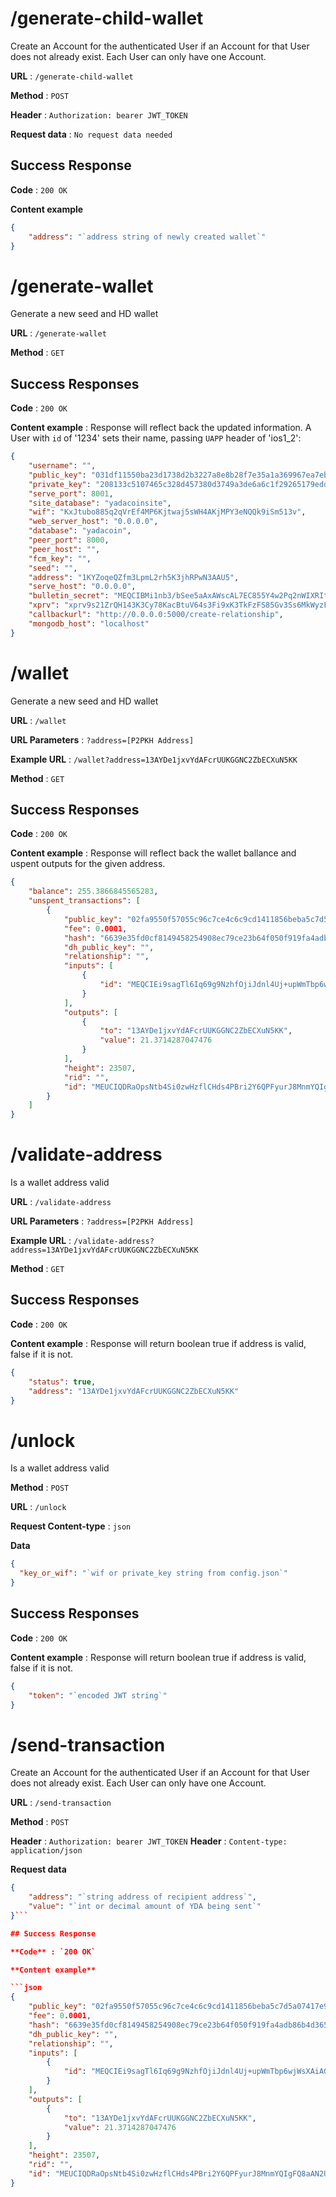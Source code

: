 # /generate-child-wallet

Create an Account for the authenticated User if an Account for that User does
not already exist. Each User can only have one Account.

**URL** : `/generate-child-wallet`

**Method** : `POST`

**Header** : `Authorization: bearer JWT_TOKEN`

**Request data** : `No request data needed`

## Success Response

**Code** : `200 OK`

**Content example**

```json
{
    "address": "`address string of newly created wallet`"
}
```

# /generate-wallet

Generate a new seed and HD wallet

**URL** : `/generate-wallet`

**Method** : `GET`

## Success Responses

**Code** : `200 OK`

**Content example** : Response will reflect back the updated information. A
User with `id` of '1234' sets their name, passing `UAPP` header of 'ios1_2':

```json
{
    "username": "", 
    "public_key": "031df11550ba23d1738d2b3227a8e8b28f7e35a1a369967ea7ebde37d5cfcabc6c", 
    "private_key": "208133c5107465c328d457380d3749a3de6a6c1f29265179eddb177ad91fb4e7", 
    "serve_port": 8001,
    "site_database": "yadacoinsite", 
    "wif": "KxJtubo885q2qVrEf4MP6Kjtwaj5sWH4AKjMPY3eNQQk9iSm513v", 
    "web_server_host": "0.0.0.0", 
    "database": "yadacoin", 
    "peer_port": 8000, 
    "peer_host": "", 
    "fcm_key": "", 
    "seed": "", 
    "address": "1KYZoqeQZfm3LpmL2rh5K3jhRPwN3AAU5", 
    "serve_host": "0.0.0.0", 
    "bulletin_secret": "MEQCIBMi1nb3/bSee5aAxAWscAL7EC855Y4w2Pq2nWIXRItMAiBtOAbgDkjJkvVTvGFFdG/gpWoESwC7CGjgslnGc9RX4w==", 
    "xprv": "xprv9s21ZrQH143K3Cy78KacBtuV64s3Fi9xK3TkFzFS85Gv3Ss6MkWyzFeSaxQcjX64YsXD5YhBA3GUQRpnRn7fdi872vaQX4SGyi4psXGZ8sY", 
    "callbackurl": "http://0.0.0.0:5000/create-relationship", 
    "mongodb_host": "localhost"
}
```
# /wallet

Generate a new seed and HD wallet

**URL** : `/wallet`

**URL Parameters** : `?address=[P2PKH Address]`

**Example URL** : `/wallet?address=13AYDe1jxvYdAFcrUUKGGNC2ZbECXuN5KK`

**Method** : `GET`

## Success Responses

**Code** : `200 OK`

**Content example** : Response will reflect back the wallet ballance and uspent outputs for the given address.

```json
{
    "balance": 255.3866845565283, 
    "unspent_transactions": [
        {
            "public_key": "02fa9550f57055c96c7ce4c6c9cd1411856beba5c7d5a07417e980a39aa03da3dc", 
            "fee": 0.0001, 
            "hash": "6639e35fd0cf8149458254908ec79ce23b64f050f919fa4adb86b4d36504ad6a", 
            "dh_public_key": "", 
            "relationship": "", 
            "inputs": [
                {
                    "id": "MEQCIEi9sagTl6Iq69g9NzhfOjiJdnl4Uj+upWmTbp6wjWsXAiAGf7cPN9vJTRn/dfqAtw4XMOssPiRKaqCERcg1puFhOg=="
                }
            ], 
            "outputs": [
                {
                    "to": "13AYDe1jxvYdAFcrUUKGGNC2ZbECXuN5KK", 
                    "value": 21.3714287047476
                }
            ], 
            "height": 23507, 
            "rid": "", 
            "id": "MEUCIQDRaOpsNtb4Si0zwHzflCHds4PBri2Y6QPFyurJ8MnmYQIgFQ8aAN2Ujjjndb31On2cfzW302Vl+wMk53It7awatIA="
        }
    ]
}

```

# /validate-address

Is a wallet address valid

**URL** : `/validate-address`

**URL Parameters** : `?address=[P2PKH Address]`

**Example URL** : `/validate-address?address=13AYDe1jxvYdAFcrUUKGGNC2ZbECXuN5KK`

**Method** : `GET`

## Success Responses

**Code** : `200 OK`

**Content example** : Response will return boolean true if address is valid, false if it is not.

```json
{
    "status": true,
    "address": "13AYDe1jxvYdAFcrUUKGGNC2ZbECXuN5KK"
}
```

# /unlock

Is a wallet address valid

**Method** : `POST`

**URL** : `/unlock`

**Request Content-type** : `json`

**Data**

```json
{
  "key_or_wif": "`wif or private_key string from config.json`"
}
```

## Success Responses

**Code** : `200 OK`

**Content example** : Response will return boolean true if address is valid, false if it is not.

```json
{
    "token": "`encoded JWT string`"
}
```

# /send-transaction

Create an Account for the authenticated User if an Account for that User does
not already exist. Each User can only have one Account.

**URL** : `/send-transaction`

**Method** : `POST`

**Header** : `Authorization: bearer JWT_TOKEN`
**Header** : `Content-type: application/json`

**Request data**
```json
{
    "address": "`string address of recipient address`",
    "value": "`int or decimal amount of YDA being sent`"
}```

## Success Response

**Code** : `200 OK`

**Content example**

```json
{
    "public_key": "02fa9550f57055c96c7ce4c6c9cd1411856beba5c7d5a07417e980a39aa03da3dc", 
    "fee": 0.0001, 
    "hash": "6639e35fd0cf8149458254908ec79ce23b64f050f919fa4adb86b4d36504ad6a", 
    "dh_public_key": "", 
    "relationship": "", 
    "inputs": [
        {
            "id": "MEQCIEi9sagTl6Iq69g9NzhfOjiJdnl4Uj+upWmTbp6wjWsXAiAGf7cPN9vJTRn/dfqAtw4XMOssPiRKaqCERcg1puFhOg=="
        }
    ], 
    "outputs": [
        {
            "to": "13AYDe1jxvYdAFcrUUKGGNC2ZbECXuN5KK", 
            "value": 21.3714287047476
        }
    ], 
    "height": 23507, 
    "rid": "", 
    "id": "MEUCIQDRaOpsNtb4Si0zwHzflCHds4PBri2Y6QPFyurJ8MnmYQIgFQ8aAN2Ujjjndb31On2cfzW302Vl+wMk53It7awatIA="
}
```
